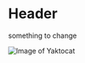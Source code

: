 # Header

something to change

![Image of Yaktocat](https://octodex.github.com/images/yaktocat.png)
